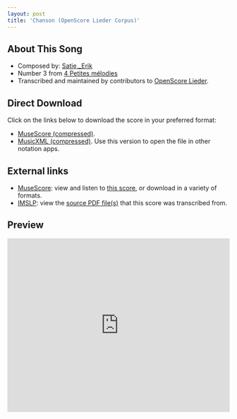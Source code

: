 ```yaml
---
layout: post
title: 'Chanson (OpenScore Lieder Corpus)'
---
```


## About This Song

- Composed by: [Satie,_Erik](https://fourscoreandmore.org/openscore/lieder/Satie,_Erik)
- Number 3 from [4 Petites mélodies](https://fourscoreandmore.org/openscore/lieder/Satie,_Erik/4_Petites_mélodies)
- Transcribed and maintained by contributors to [OpenScore Lieder].

[OpenScore Lieder]: https://musescore.com/openscore-lieder-corpus

## Direct Download

Click on the links below to download the score in your preferred format:
- [MuseScore (compressed)](https://github.com/openscore/lieder/blob/main/scores/Satie,_Erik/4_Petites_mélodies/3_Chanson/lc6990810.mscz?raw=true).
- [MusicXML (compressed)](https://github.com/openscore/lieder/blob/main/scores/Satie,_Erik/4_Petites_mélodies/3_Chanson/lc6990810.mxl?raw=true). Use this version to open the file in other notation apps.

## External links

- [MuseScore]: view and listen to [this score][MuseScore], or download in a variety of formats.
- [IMSLP]: view the [source PDF file(s)][IMSLP] that this score was transcribed from.

[MuseScore]: https://musescore.com/score/6990810
[IMSLP]: https://imslp.org/wiki/Special:ReverseLookup/16886

## Preview

<iframe width="100%" height="394" src="https://musescore.com/openscore-lieder-corpus/scores/6990810/embed" frameborder="0" allowfullscreen allow="autoplay; fullscreen"></iframe>

